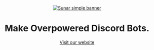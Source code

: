 <div align="center">
  	<a href="https://sunar.js.org"><img src="https://sunar.js.org/simple-banner.png" alt="Sunar simple banner" /></a>
    <h1>Make Overpowered Discord Bots.</h1>
    <a href="https://sunar.js.org">Visit our website</a>
</div>
